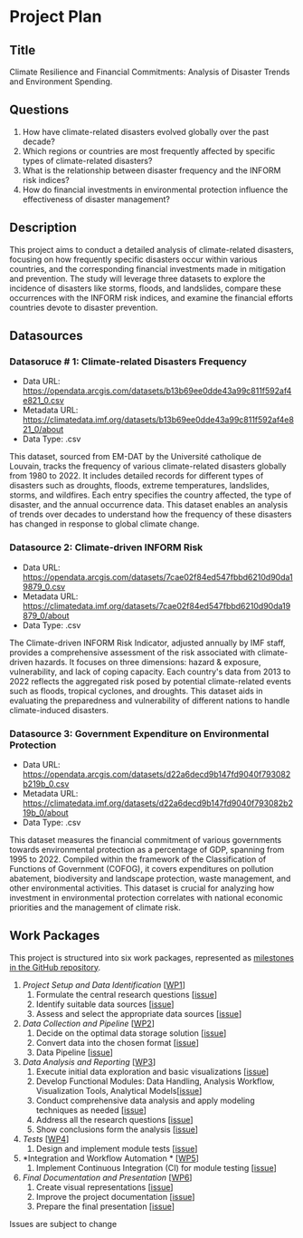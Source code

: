 # Project Plan

## Title
<!-- Give your project a short title. -->
Climate Resilience and Financial Commitments: Analysis of Disaster Trends and Environment Spending.

## Questions

<!-- Think about one main question you want to answer based on the data. -->
1. How have climate-related disasters evolved globally over the past decade?
2. Which regions or countries are most frequently affected by specific types of climate-related disasters?
3. What is the relationship between disaster frequency and the INFORM risk indices?
4. How do financial investments in environmental protection influence the effectiveness of disaster management?

## Description

<!-- Describe your  project in max. 200 words. Consider writing about why and how you attempt it. -->
This project aims to conduct a detailed analysis of climate-related disasters, focusing on how frequently specific disasters occur within various countries, and the corresponding financial investments made in mitigation and prevention. The study will leverage three datasets to explore the incidence of disasters like storms, floods, and landslides, compare these occurrences with the INFORM risk indices, and examine the financial efforts countries devote to disaster prevention.

## Datasources

<!-- Describe each datasources you plan to use in a section. Use the prefic "DatasourceX" where X is the id of the datasource. -->

### Datasoruce # 1: Climate-related Disasters Frequency
* Data URL: https://opendata.arcgis.com/datasets/b13b69ee0dde43a99c811f592af4e821_0.csv
* Metadata URL: https://climatedata.imf.org/datasets/b13b69ee0dde43a99c811f592af4e821_0/about
* Data Type: .csv

This dataset, sourced from EM-DAT by the Université catholique de Louvain, tracks the frequency of various climate-related disasters globally from 1980 to 2022. It includes detailed records for different types of disasters such as droughts, floods, extreme temperatures, landslides, storms, and wildfires. Each entry specifies the country affected, the type of disaster, and the annual occurrence data. This dataset enables an analysis of trends over decades to understand how the frequency of these disasters has changed in response to global climate change.

### Datasource 2: Climate-driven INFORM Risk
* Data URL: https://opendata.arcgis.com/datasets/7cae02f84ed547fbbd6210d90da19879_0.csv
* Metadata URL: https://climatedata.imf.org/datasets/7cae02f84ed547fbbd6210d90da19879_0/about
* Data Type: .csv

The Climate-driven INFORM Risk Indicator, adjusted annually by IMF staff, provides a comprehensive assessment of the risk associated with climate-driven hazards. It focuses on three dimensions: hazard & exposure, vulnerability, and lack of coping capacity. Each country's data from 2013 to 2022 reflects the aggregated risk posed by potential climate-related events such as floods, tropical cyclones, and droughts. This dataset aids in evaluating the preparedness and vulnerability of different nations to handle climate-induced disasters.

### Datasource 3: Government Expenditure on Environmental Protection
* Data URL: https://opendata.arcgis.com/datasets/d22a6decd9b147fd9040f793082b219b_0.csv
* Metadata URL: https://climatedata.imf.org/datasets/d22a6decd9b147fd9040f793082b219b_0/about
* Data Type: .csv

This dataset measures the financial commitment of various governments towards environmental protection as a percentage of GDP, spanning from 1995 to 2022. Compiled within the framework of the Classification of Functions of Government (COFOG), it covers expenditures on pollution abatement, biodiversity and landscape protection, waste management, and other environmental activities. This dataset is crucial for analyzing how investment in environmental protection correlates with national economic priorities and the management of climate risk.

## Work Packages

<!-- List of work packages ordered sequentially, each pointing to an issue with more details. -->

This project is structured into six work packages, represented as [milestones in the GitHub repository](https://github.com/muhammadalyy14/FAU-Data-Engineering-Project/milestones).


1. *Project Setup and Data Identification* [[WP1](https://github.com/muhammadalyy14/FAU-Data-Engineering-Project/milestone/1)]
    1. Formulate the central research questions [[issue](https://github.com/muhammadalyy14/FAU-Data-Engineering-Project/issues/6)]
    2. Identify suitable data sources [[issue](https://github.com/muhammadalyy14/FAU-Data-Engineering-Project/issues/7)]
    3. Assess and select the appropriate data sources [[issue](https://github.com/muhammadalyy14/FAU-Data-Engineering-Project/issues/8)]
2. *Data Collection and Pipeline* [[WP2](https://github.com/muhammadalyy14/FAU-Data-Engineering-Project/milestone/2)]
    1. Decide on the optimal data storage solution [[issue](https://github.com/muhammadalyy14/FAU-Data-Engineering-Project/issues/9)]
    2. Convert data into the chosen format [[issue](https://github.com/muhammadalyy14/FAU-Data-Engineering-Project/issues/10)]
    3. Data Pipeline [[issue](https://github.com/muhammadalyy14/FAU-Data-Engineering-Project/issues/11)]
3. *Data Analysis and Reporting* [[WP3](https://github.com/muhammadalyy14/FAU-Data-Engineering-Project/milestone/3)]
    1. Execute initial data exploration and basic visualizations [[issue](https://github.com/muhammadalyy14/FAU-Data-Engineering-Project/issues/12)]
    2. Develop Functional Modules: Data Handling, Analysis Workflow, Visualization Tools, Analytical Models[[issue](https://github.com/muhammadalyy14/FAU-Data-Engineering-Project/issues/13)]
    3. Conduct comprehensive data analysis and apply modeling techniques as needed  [[issue](https://github.com/muhammadalyy14/FAU-Data-Engineering-Project/issues/14)]
    4. Address all the research questions [[issue](https://github.com/muhammadalyy14/FAU-Data-Engineering-Project/issues/15)]
    5. Show conclusions form the analysis [[issue](https://github.com/muhammadalyy14/FAU-Data-Engineering-Project/issues/16)]
4. *Tests* [[WP4](https://github.com/muhammadalyy14/FAU-Data-Engineering-Project/milestone/4)]
    1. Design and implement module tests [[issue](https://github.com/muhammadalyy14/FAU-Data-Engineering-Project/issues/17)]
5. *Integration and Workflow Automation * [[WP5](https://github.com/muhammadalyy14/FAU-Data-Engineering-Project/milestone/5)]
    1. Implement Continuous Integration (CI) for module testing [[issue](https://github.com/muhammadalyy14/FAU-Data-Engineering-Project/issues/18)]
6. *Final Documentation and Presentation* [[WP6](https://github.com/muhammadalyy14/FAU-Data-Engineering-Project/milestone/6)]
    1. Create visual representations [[issue](https://github.com/muhammadalyy14/FAU-Data-Engineering-Project/issues/19)]
    2. Improve the project documentation [[issue](https://github.com/muhammadalyy14/FAU-Data-Engineering-Project/issues/20)]
    3. Prepare the final presentation [[issue](https://github.com/muhammadalyy14/FAU-Data-Engineering-Project/issues/21)]


Issues are subject to change